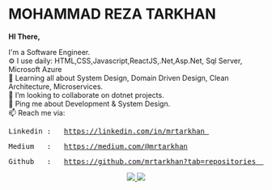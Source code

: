 <h1>MOHAMMAD REZA TARKHAN</h1>


<b>HI There, </b>

 I'm a Software Engineer.<br>
⚙️ I use daily: HTML,CSS,Javascript,ReactJS,.Net,Asp.Net, Sql Server, Microsoft Azure<br>
🌱 Learning all about System Design, Domain Driven Design, Clean Architecture, Microservices.<br>
👯 I’m looking to collaborate on dotnet projects.<br>
💬 Ping me about Development & System Design.<br>
📫 Reach me via: 



<pre>Linkedin :   <a href="https://linkedin.com/in/mrtarkhan" target="_blank">https://linkedin.com/in/mrtarkhan </a><br /></pre>
<pre>Medium   :   <a href="https://medium.com/@mrtarkhan" target="_blank">https://medium.com/@mrtarkhan</a><br /></pre>
<pre>Github   :   <a href="https://github.com/mrtarkhan?tab=repositories" target="_blank">https://github.com/mrtarkhan?tab=repositories  </a><br /></pre>


<p align="center">
<a href="#" alt="Mohammadreza Tarkhan github stats">
  <img src="https://github-readme-stats.vercel.app/api/top-langs/?username=mrtarkhan" />
</a>
  <a href="#" alt="Mohammadreza Tarkhan github stats">
  <img src="https://github-readme-stats.vercel.app/api?username=mrtarkhan&show_icons=true&count_private=true" />
 </a> 
</p>
